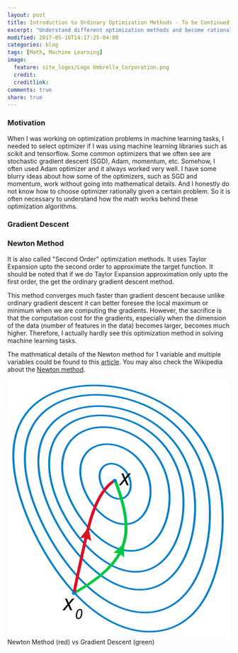 ```yaml
---
layout: post
title: Introduction to Ordinary Optimization Methods - To be Continued
excerpt: "Understand different optimization methods and become rational when we have to choose one of them."
modified: 2017-05-16T14:17:25-04:00
categories: blog
tags: [Math, Machine Learning]
image:
  feature: site_logos/Logo Umbrella_Corporation.png
  credit: 
  creditlink: 
comments: true
share: true
---
```


### Motivation

When I was working on optimization problems in machine learning tasks, I needed to select optimizer if I was using machine learning libraries such as scikit and tensorflow. Some common optimizers that we often see are stochastic gradient descent (SGD), Adam, momentum, etc. Somehow, I often used Adam optimizer and it always worked very well. I have some blurry ideas about how some of the optimizers, such as SGD and momentum, work without going into mathematical details. And I honestly do not know how to choose optimizer rationally given a certain problem. So it is often necessary to understand how the math works behind these optimization algorithms.

### Gradient Descent


### Newton Method

It is also called "Second Order" optimization methods. It uses Taylor Expansion upto the second order to approximate the target function. It should be noted that if we do Taylor Expansion approximation only upto the first order, the get the ordinary gradient descent method.

This method converges much faster than gradient descent because unlike ordinary gradient descent it can better foresee the local maximum or minimum when we are computing the gradients. However, the sacrifice is that the computation cost for the gradients, especially when the dimension of the data (number of features in the data) becomes larger, becomes much higher. Therefore, I actually hardly see this optimization method in solving machine learning tasks.

The mathmatical details of the Newton method for 1 variable and multiple variables could be found to this [article](/downloads/blog/2017-05-31-Optimization-Methods/newtonfull.pdf). You may also check the Wikipedia about the [Newton method](https://en.wikipedia.org/wiki/Newton%27s_method_in_optimization).

![](/images/blog/2017-05-31-Optimization-Methods/Newton_optimization_vs_grad_descent.svg)
Newton Method (red) vs Gradient Descent (green)
